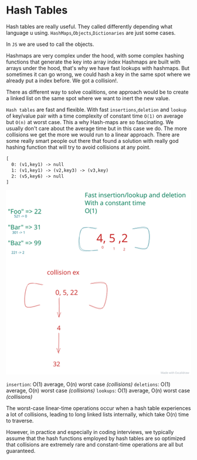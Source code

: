 # Hash Tables

Hash tables are really useful. They called differently depending what language u using.
`HashMaps`,`Objects`,`Dictionaries` are just some cases.

In `JS` we are used to call the objects.

Hashmaps are very complex under the hood, with some complex hashing functions that generate the key into array index
Hashmaps are built with arrays under the hood, that's why we have fast lookups with hashmaps.
But sometimes it can go wrong, we could hash a key in the same spot where we already put a index before.
We got a collision!.

There as different way to solve coalitions, one approach would be to create a linked list on the same spot where we want to inert the new value.

`Hash tables` are fast and flexible. With fast `insertions`,`deletion` and `lookup` of key/value pair with a time complexity of constant time `O(1)` on average but `O(n)` at worst case.
This a why Hash-maps are so fascinating. We usually don't care about the average time but in this case we do.
The more collisions we get the more we would run to a linear approach.
There are some really smart people out there that found a solution with really god hashing function that will try to avoid collisions at any point.

```
[
  0: (v1,key1) -> null
  1: (v1,key1) -> (v2,key3) -> (v3,key)
  2: (v5,key6) -> null
]
```

<img src="./hash.svg" />

`insertion`: O(1) average, O(n) worst case _(collisions)_
`deletions`: O(1) average, O(n) worst case _(collisions)_
`lookups`: O(1) average, O(n) worst case _(collisions)_

The worst-case linear-time operations occur when a hash table experiences a
lot of collisions, leading to long linked lists internally, which take O(n)
time to traverse.

However, in practice and especially in coding interviews, we typically assume
that the hash functions employed by hash tables are so optimized that
collisions are extremely rare and constant-time operations are all but
guaranteed.
